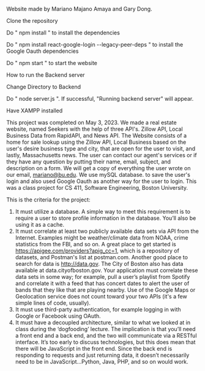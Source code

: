 Website made by Mariano Majano Amaya and Gary Dong.

Clone the repository

Do " npm install " to install the dependencies

Do " npm install react-google-login --legacy-peer-deps " to install the Google Oauth dependencies

Do " npm start " to start the website

How to run the Backend server

Change Directory to Backend 

Do " node server.js ". If successful, "Running backend server" will appear.

Have XAMPP installed

This project was completed on May 3, 2023. We made a real estate website, named Seekers with the help of three API's. Zillow API, Local Business Data from RapidAPI, and News API. The Website consists of a home for sale lookup using the Zillow API, Local Business based on the user's desire business type and city, that are open for the user to visit, and lastly, Massachusetts news. The user can contact our agent's services or if they have any question by putting their name, email, subject, and description on a form. We will get a copy of everything the user wrote on our email, mariano@bu.edu. We use mySQL database. to save the user's login and also used Google Oauth as another way for the user to login. This was a class project for CS 411, Software Engineering, Boston University.

This is the criteria for the project:
1. It must utilize a database. A simple way to meet this requirement is to require a user to store profile information in the database. You’ll also be using it as a cache.
2. It must correlate at least two publicly available data sets via API from the Internet. Examples might be weather/climate data from NOAA, crime statistics from the FBI, and so on. A great place to get started is https://apigee.com/providers?apig_cc=1, which is a repository of datasets, and Postman's list at postman.com. Another good place to search for data is http://data.gov. The City of Boston also has data available at data.cityofboston.gov. Your application must correlate these data sets in some way; for example, pull a user’s playlist from Spotify and correlate it with a feed that has concert dates to alert the user of bands that they like that are playing nearby. Use of the Google Maps or Geolocation service does not count toward your two APIs (it's a few simple lines of code, usually).
3. It must use third-party authentication, for example logging in with Google or Facebook using OAuth.
4. It must have a decoupled architecture, similar to what we looked at in class during the ‘dogfooding’ lecture. The implication is that you’ll need a front end and a back end, and the two will communicate via a RESTful interface. It’s too early to discuss technologies, but this does mean that there will be JavaScript in the front end. Since the back end is responding to requests and just returning data, it doesn’t necessarily need to be in JavaScript...Python, Java, PHP, and so on would work.
